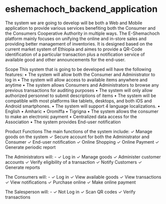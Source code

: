 # eshemachoch_backend_application
The system we are going to develop will be both a Web and Mobile application to provide various services benefiting both the Consumer and the Consumers Cooperative Authority in multiple ways. The E-Shemachoch platform mainly focuses on unifying the online and in-store sales and providing better management of inventories. It is designed based on the current market system of Ethiopia and aimes to provide a QR-Code identification of a particular transaction plus a notification service of available good and other announcements for the end-user.

Scope
  This system that is going to be developed will have the following features:
  • The system will allow both the Consumer and Administrator to log in
  • The system will allow access to available items anywhere and anytime
  • The system allows Consumers and Administrators to browse any previous transactions for auditing purposes
  • The system will only allow authorized personnel to submit descriptions of items
  • The system will be compatible with most platforms like tablets, desktops, and both iOS and Android smartphones.
  • The system will support 4 language localizations.
	    • English
	    • Amharic
	    • Oromiffa
	    • Tigrigna
  • The system allows the consumer to make an electronic payment
  • Centralized data access for the Association
  • The system provides End-user notification 

Product Functions
  The main functions of the system include:
  ✓ Manage goods on the system
  ✓ Secure account for both the Administrator and Consumer
  ✓ End-user notification
  ✓ Online Shopping
  ✓ Online Payment
  ✓ Generate periodic report

The Administrators will: -
  ✓ Log in
  ✓ Manage goods
  ✓ Administer customer accounts
  ✓ Verify eligibility of a transaction
  ✓ Notify Customers
  ✓ Generate reports

The Consumers will: -
  ✓ Log in
  ✓ View available goods
  ✓ View transactions
  ✓ View notifications
  ✓ Purchase online
  ✓ Make online payment

The Salesperson will: -
  ✓ Not Log in
  ✓ Scan QR codes
  ✓ Verify transactions
